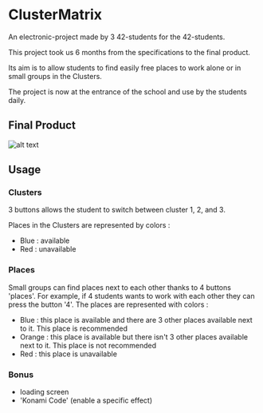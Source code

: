 # ClusterMatrix

An electronic-project made by 3 42-students for the 42-students. 

This project took us 6 months from the specifications to the final product. 

Its aim is to allow students to find easily free places to work alone or in small groups in the Clusters.

The project is now at the entrance of the school and use by the students daily. 

## Final Product

![alt text](https://github.com/mdubus/ClusterMatrix/blob/master/img/cluster-matrix.jpg)

## Usage

### Clusters

3 buttons allows the student to switch between cluster 1, 2, and 3.

Places in the Clusters are represented by colors : 

- Blue : available
- Red : unavailable

### Places

Small groups can find places next to each other thanks to 4 buttons 'places'.
For example, if 4 students wants to work with each other they can press the button '4'. The places are represented with colors : 
- Blue : this place is available and there are 3 other places available next to it. This place is recommended
- Orange : this place is available but there isn't 3 other places available next to it. This place is not recommended
- Red : this place is unavailable

### Bonus

- loading screen
- 'Konami Code' (enable a specific effect)
